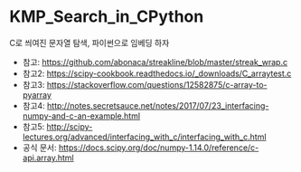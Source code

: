 # KMP_Search_in_CPython
C로 씌여진 문자열 탐색, 파이썬으로 임베딩 하자


* 참고: https://github.com/abonaca/streakline/blob/master/streak_wrap.c
* 참고2: https://scipy-cookbook.readthedocs.io/_downloads/C_arraytest.c
* 참고3: https://stackoverflow.com/questions/12582875/c-array-to-pyarray
* 참고4: http://notes.secretsauce.net/notes/2017/07/23_interfacing-numpy-and-c-an-example.html
* 참고5: http://scipy-lectures.org/advanced/interfacing_with_c/interfacing_with_c.html
* 공식 문서: https://docs.scipy.org/doc/numpy-1.14.0/reference/c-api.array.html
